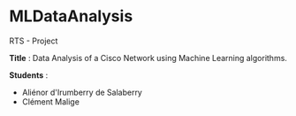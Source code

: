 # MLDataAnalysis
RTS - Project

**Title** :  Data Analysis of a Cisco Network using Machine Learning algorithms.

**Students** :
- Aliénor d'Irumberry de Salaberry
- Clément Malige
